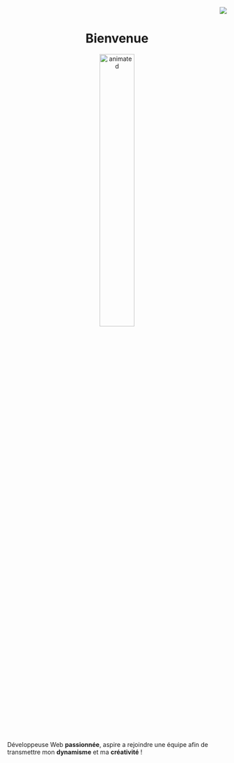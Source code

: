 <p align="right"><img src="https://forthebadge.com/images/badges/built-with-love.svg"/></p>

<h1 align="center"> Bienvenue</h1>

<p align="center">
  <img width="40%" src="https://media2.giphy.com/media/xUPGGDNsLvqsBOhuU0/giphy.gif?cid=ecf05e47qm87wluypuv3hwd337c5x78a3290bge478npg1mz&rid=giphy.gif&ct=g" alt="animated" />
</p>


Développeuse Web **passionnée**, aspire a rejoindre une équipe afin de transmettre mon **dynamisme** et ma **créativité** !
